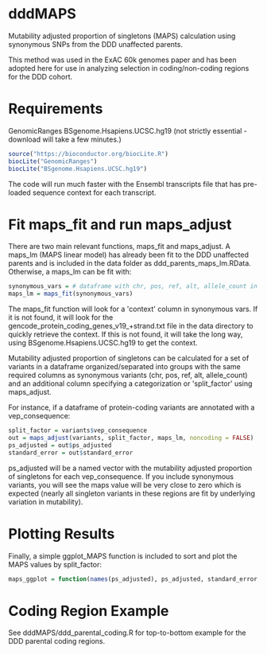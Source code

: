 # dddMAPS
Mutability adjusted proportion of singletons (MAPS) calculation using synonymous SNPs from the DDD unaffected parents.

This method was used in the ExAC 60k genomes paper and has been adopted here for use in analyzing selection in coding/non-coding regions for the DDD cohort.

# Requirements

GenomicRanges
BSgenome.Hsapiens.UCSC.hg19 (not strictly essential - download will take a few minutes.)

```R
source("https://bioconductor.org/biocLite.R")
biocLite("GenomicRanges")
biocLite("BSgenome.Hsapiens.UCSC.hg19")
```

The code will run much faster with the Ensembl transcripts file that has pre-loaded sequence context for each transcript.

# Fit maps_fit and run maps_adjust

There are two main relevant functions, maps_fit and maps_adjust. A maps_lm (MAPS linear model) has already been fit to the DDD unaffected parents and is included in the data folder as ddd_parents_maps_lm.RData. Otherwise, a maps_lm can be fit with:

```R
synonymous_vars = # dataframe with chr, pos, ref, alt, allele_count in a presumed healthy population
maps_lm = maps_fit(synonymous_vars)
```

The maps_fit function will look for a 'context' column in synonymous vars. If it is not found, it will look for the gencode_protein_coding_genes_v19_+strand.txt file in the data directory to quickly retrieve the context. If this is not found, it will take the long way, using BSgenome.Hsapiens.UCSC.hg19 to get the context.

Mutability adjusted proportion of singletons can be calculated for a set of variants in a dataframe organized/separated into groups with the same required columns as synonymous variants (chr, pos, ref, alt, allele_count) and an additional column specifying a categorization or 'split_factor' using maps_adjust.

For instance, if a dataframe of protein-coding variants are annotated with a vep_consequence:

```R
split_factor = variants$vep_consequence
out = maps_adjust(variants, split_factor, maps_lm, noncoding = FALSE)
ps_adjusted = out$ps_adjusted
standard_error = out$standard_error
```

ps_adjusted will be a named vector with the mutability adjusted proportion of singletons for each vep_consequence. If you include synonymous variants, you will see the maps value will be very close to zero which is expected (nearly all singleton variants in these regions are fit by underlying variation in mutability).

# Plotting Results

Finally, a simple ggplot_MAPS function is included to sort and plot the MAPS values by split_factor:
```R
maps_ggplot = function(names(ps_adjusted), ps_adjusted, standard_error, already_ordered = FALSE)
```

# Coding Region Example
See dddMAPS/ddd_parental_coding.R for top-to-bottom example for the DDD parental coding regions.
